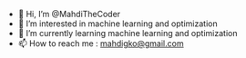 - 👋 Hi, I’m @MahdiTheCoder
- 👀 I’m interested in machine learning and optimization
- 🌱 I’m currently learning machine learning and optimization
- 📫 How to reach me : mahdigko@gmail.com

<!---
MahdiTheCoder/MahdiTheCoder is a ✨ special ✨ repository because its `README.md` (this file) appears on your GitHub profile.
You can click the Preview link to take a look at your changes.
--->

